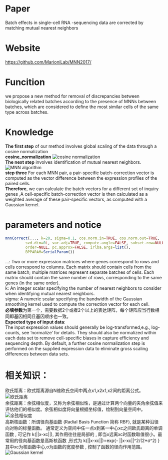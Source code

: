 # **Paper**  
Batch effects in single-cell RNA -sequencing data are corrected by matching mutual nearest neighbors
# **Website**  
https://github.com/MarioniLab/MNN2017/  
# **Funcition**  
we propose a new method for removal of discrepancies between biologically related batches according to the presence of MNNs between batches, which are considered to define the most similar cells of the same type across batches.  
# **Knowledge**   
**The first step** of our method involves global scaling of the data through a cosine normalization  
**cosine_normalization**       ![cosine normalization](https://github.com/Rickyzhang1990/during_work/blob/master/paper_and_Algorithm/image/cosine_normalization.png)  
**The next step** involves identification of mutual nearest neighbors.  
           ![MNN algorithm](https://github.com/Rickyzhang1990/during_work/blob/master/paper_and_Algorithm/image/MNN_algorithm.png)  
**step three** For each MNN pair, a pair-specific batch-correction vector is computed as the vector difference between the expression profiles of the paired cells.   
**Therefore**, we can calculate the batch vectors for a different set of inquiry genes ,A cell-specific batch-correction vector is then calculated as a weighted average of these pair-specific vectors,   as computed with a Gaussian kernel.     
# **parameters and notice**   
```R
mnnCorrect(..., k=20, sigma=0.1, cos.norm.in=TRUE, cos.norm.out=TRUE,
         svd.dim=0L, var.adj=TRUE, compute.angle=FALSE, subset.row=NULL, 
         order=NULL, pc.approx=FALSE, irlba.args=list(),
         BPPARAM=SerialParam())  
```   
  ...: Two or more expression matrices where genes correspond to
     rows and cells correspond to columns. Each matrix should
     contain cells from the same batch; multiple matrices
     represent separate batches of cells. Each matrix should
     contain the same number of rows, corresponding to the same
     genes (in the same order).  
    k: An integer scalar specifying the number of nearest neighbors
     to consider when identifying mutual nearest neighbors.  
sigma: A numeric scalar specifying the bandwidth of the Gaussian
       smoothing kernel used to compute the correction vector for
       each cell.  
**必填参数**为第一个，需要数据2个或者2个以上的表达矩阵，每个矩阵应当行数相同即基因相同且基因顺序也一致。    
**Expected type of input data**:    
The input expression values should generally be log-transformed,e.g., log-counts, see ‘normalize’ for details. They should also be normalized within each data set to remove cell-specific biases in capture efficiency and sequencing depth. By default, a further cosine normalization step is performed on the supplied expression data to eliminate gross scaling differences between data sets.    
# 相关知识：  
欧氏距离：欧式距离源自N维欧氏空间中两点x1,x2x1​,x2​间的距离公式。   
              ![欧氏距离](https://github.com/Rickyzhang1990/during_work/blob/master/paper_and_Algorithm/image/euli_distance.png)    
余弦距离：余弦相似度，又称为余弦相似性，是通过计算两个向量的夹角余弦值来评估他们的相似度。余弦相似度将向量根据坐标值，绘制到向量空间中。  
              ![余弦相似度](https://github.com/Rickyzhang1990/during_work/blob/master/paper_and_Algorithm/image/cosine_distance.png)  
高斯核函数：所谓径向基函数 (Radial Basis Function 简称 RBF), 就是某种沿径向对称的标量函数。 通常定义为空间中任一点x到某一中心xc之间欧氏距离的单调函数 , 可记作 k(||x-xc||), 其作用往往是局部的 , 即当x远离xc时函数取值很小。最常用的径向基函数是高斯核函数 ,形式为 k(||x-xc||)=exp{- ||x-xc||^2/(2*σ^2) } 其中xc为核函数中心,σ为函数的宽度参数 , 控制了函数的径向作用范围。  
              ![Gaussian kernel](https://github.com/Rickyzhang1990/during_work/blob/master/paper_and_Algorithm/image/Gaussian_kernel.png)
